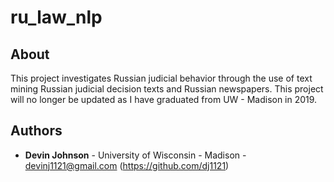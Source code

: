 # ru_law_nlp

## About
This project investigates Russian judicial behavior through the use of text mining Russian judicial decision texts and Russian newspapers. This project will no longer be updated as I have graduated from UW - Madison in 2019.

## Authors

* **Devin Johnson** - University of Wisconsin - Madison - devinj1121@gmail.com (https://github.com/dj1121)
